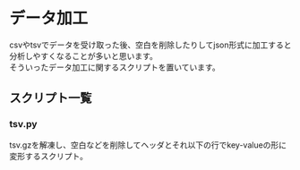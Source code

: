 # データ加工  
csvやtsvでデータを受け取った後、空白を削除したりしてjson形式に加工すると分析しやすくなることが多いと思います。  
そういったデータ加工に関するスクリプトを置いています。  

## スクリプト一覧  
### tsv.py  
tsv.gzを解凍し、空白などを削除してヘッダとそれ以下の行でkey-valueの形に変形するスクリプト。  

